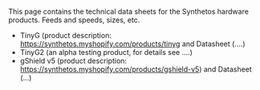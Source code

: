 This page contains the technical data sheets for the Synthetos hardware products. Feeds and speeds, sizes, etc.

<ul>
<li>TinyG (product description: <a href="https://synthetos.myshopify.com/products/tinyg">https://synthetos.myshopify.com/products/tinyg</a> and Datasheet (....)
<li>TinyG2 (an alpha testing product, for details see ....)
<li>gShield v5 (product description: <a href="https://synthetos.myshopify.com/products/gshield-v5">https://synthetos.myshopify.com/products/gshield-v5</a>) and Datasheet (...)
</ul>
